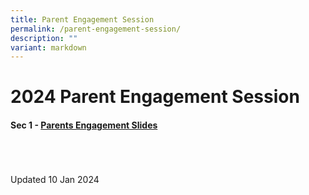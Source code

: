 ```yaml
---
title: Parent Engagement Session
permalink: /parent-engagement-session/
description: ""
variant: markdown
---
```

2024 Parent Engagement Session
=========================



#### Sec 1 - [Parents Engagement Slides](/files/2024_Sec_1_Parents_Engagement_Slides_for_upload__1__compressed.pdf)




<br><br><br>
Updated 10 Jan 2024
